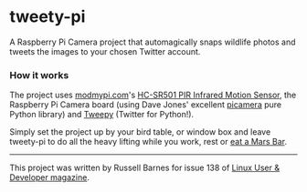 # tweety-pi

A Raspberry Pi Camera project that automagically snaps wildlife photos and tweets the images to your chosen Twitter account.

### How it works
The project uses [modmypi.com](http://www.modmypi.com)'s [HC-SR501 PIR Infrared Motion Sensor](https://www.modmypi.com/pir-motion-sensor&filter_name=motion%20detect), the Raspberry Pi Camera board (using Dave Jones' excellent [picamera](https://github.com/waveform80/picamera) pure Python library) and [Tweepy](https://github.com/tweepy/tweepy) (Twitter for Python!). 

Simply set the project up by your bird table, or window box and leave tweety-pi to do all the heavy lifting while you work, rest or [eat a Mars Bar](http://youtu.be/LTaCangOzCw?t=25s).

----

This project was written by Russell Barnes for issue 138 of [Linux User & Developer magazine](http://www.linuxuser.co.uk).